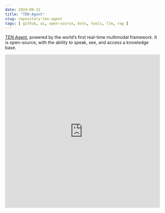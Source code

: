 ```yaml
---
date: 2024-09-12
title: "TEN-Agent"
slug: repository-ten-agent
tags: [ github, ai, open-source, bots, tools, llm, rag ]
---
```




[TEN Agent][1], powered by the world’s first real-time multimodal framework. It is open-source, with the ability to speak, see, and access a knowledge base.

<iframe width="100%" height="500px" src="https://www.youtube.com/embed/_AZ3RedzvRg?si=rQO6BTvdadI28eVI" title="YouTube video player" frameborder="0" allow="encrypted-media; gyroscope" referrerpolicy="strict-origin-when-cross-origin" allowfullscreen></iframe>



   [1]: https://github.com/TEN-framework/TEN-Agent
